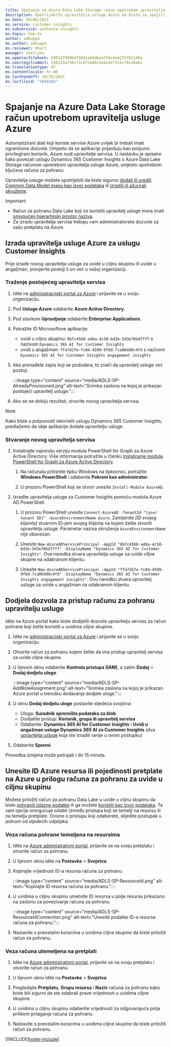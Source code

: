 ```yaml
---
title: Spajanje na Azure Data Lake Storage račun upotrebom upravitelja usluge
description: Upotrijebite upravitelja usluge Azure da biste se spojili na vlastito jezero podataka.
ms.date: 09/08/2021
ms.service: customer-insights
ms.subservice: audience-insights
ms.topic: how-to
author: adkuppa
ms.author: adkuppa
ms.reviewer: mhart
manager: shellyha
ms.openlocfilehash: b901d799dbd73841a6ddbae754c4e4275f61146a
ms.sourcegitcommit: 53b133a716c73cb71e8bcbedc6273cec70ceba6c
ms.translationtype: HT
ms.contentlocale: hr-HR
ms.lasthandoff: 10/15/2021
ms.locfileid: "7645163"
---
```

# <a name="connect-to-an-azure-data-lake-storage-account-by-using-an-azure-service-principal"></a>Spajanje na Azure Data Lake Storage račun upotrebom upravitelja usluge Azure

Automatizirani alati koji koriste servise Azure uvijek bi trebali imati ograničene dozvole. Umjesto da se aplikacije prijavljuju kao potpuno privilegirani korisnik, Azure nudi upravitelje servisa. U nastavku je opisano kako povezati uslugu Dynamics 365 Customer Insights s Azure Data Lake Storage računom upotrebom upravitelja usluge Azure, umjesto upotrebom ključeva računa za pohranu. 

Upravitelja usluge možete upotrijebiti da biste sigurno [dodali ili uredili Common Data Model mapu kao izvor podataka](connect-common-data-model.md) ili [izradili ili ažurirali okruženje](create-environment.md).

> [!IMPORTANT]
> - Račun za pohranu Data Lake koji će koristiti upravitelj usluge mora imati [omogućen hijerarhijski prostor naziva](/azure/storage/blobs/data-lake-storage-namespace).
> - Za izradu upravitelja servisa trebaju vam administratorske dozvole za vašu pretplatu na Azure.

## <a name="create-an-azure-service-principal-for-customer-insights"></a>Izrada upravitelja usluge Azure za uslugu Customer Insights

Prije izrade novog upravitelja usluge za uvide u ciljnu skupinu ili uvide u angažman, provjerite postoji li on već u vašoj organizaciji.

### <a name="look-for-an-existing-service-principal"></a>Traženje postojećeg upravitelja servisa

1. Idite na [administracijski portal za Azure](https://portal.azure.com) i prijavite se u svoju organizaciju.

2. Pod **Usluge Azure** odaberite **Azure Active Directory**.

3. Pod stavkom **Upravljanje** odaberite **Enterprise Applications**.

4. Potražite ID Microsoftove aplikacije:
   - uvidi u ciljnu skupinu: `0bfc4568-a4ba-4c58-bd3e-5d3e76bd7fff` s nazivom `Dynamics 365 AI for Customer Insights`
   - uvidi u angažman: `ffa7d2fe-fc04-4599-9f6d-7ca06dd0c4fd` s nazivom `Dynamics 365 AI for Customer Insights engagement insights`

5. Ako pronađete zapis koji se podudara, to znači da upravitelj usluge već postoji. 
   
   :::image type="content" source="media/ADLS-SP-AlreadyProvisioned.png" alt-text="Snimka zaslona na kojoj je prikazan postojeći upravitelj usluge.":::
   
6. Ako se ne dobiju rezultati, stvorite novog upravitelja servisa.

>[!NOTE]
>Kako biste u potpunosti iskoristili uslugu Dynamics 365 Customer Insights, predlažemo da obje aplikacije dodate upravitelju usluge.

### <a name="create-a-new-service-principal"></a>Stvaranje novog upravitelja servisa

1. Instalirajte najnoviju verziju modula PowerShell for Graph za Azure Active Directory. Više informacija potražite u članku [Instaliranje modula PowerShell for Graph za Azure Active Directory](/powershell/azure/active-directory/install-adv2).

   1. Na računalu pritisnite tipku Windows na tipkovnici, potražite **Windows PowerShell** i odaberite **Pokreni kao administrator**.
   
   1. U prozoru PowerShell koji se otvori unesite `Install-Module AzureAD`.

2. Izradite upravitelja usluge za Customer Insights pomoću modula Azure AD PowerShell.

   1. U prozoru PowerShell unesite `Connect-AzureAD -TenantId "[your tenant ID]" -AzureEnvironmentName Azure`. Zamijenite *[ID svojeg klijenta]* stvarnim ID-jem svojeg klijenta na kojem želite stvoriti upravitelja usluge. Parametar naziva okruženja `AzureEnvironmentName` nije obavezan.
  
   1. Unesite `New-AzureADServicePrincipal -AppId "0bfc4568-a4ba-4c58-bd3e-5d3e76bd7fff" -DisplayName "Dynamics 365 AI for Customer Insights"`. Ova naredba stvara upravitelja usluge za uvide ciljne skupne na odabranom klijentu. 

   1. Unesite `New-AzureADServicePrincipal -AppId "ffa7d2fe-fc04-4599-9f6d-7ca06dd0c4fd" -DisplayName "Dynamics 365 AI for Customer Insights engagement insights"`. Ovu naredbu stvara upravitelj usluge za uvide u angažman na odabranom klijentu.

## <a name="grant-permissions-to-the-service-principal-to-access-the-storage-account"></a>Dodjela dozvola za pristup računu za pohranu upravitelju usluge

Idite na Azure portal kako biste dodijelili dozvole upravitelju serviss za račun pohrane koji želite koristiti u uvidima ciljne skupine.

1. Idite na [administracijski portal za Azure](https://portal.azure.com) i prijavite se u svoju organizaciju.

1. Otvorite račun za pohranu kojem želite da ima pristup upravitelj servisa za uvide ciljne skupine.

1. U lijevom oknu odaberite **Kontrola pristupa (IAM)**, a zatim **Dodaj** > **Dodaj dodjelu uloge**.

   :::image type="content" source="media/ADLS-SP-AddRoleAssignment.png" alt-text="Snimka zaslona na kojoj je prikazan Azure portal u trenutku dodavanja dodjele uloge.":::

1. U oknu **Dodaj dodjelu uloge** postavite sljedeća svojstva:
   - Uloga: **Suradnik spremišta podataka za blob**
   - Dodijelite pristup: **Korisnik, grupa ili upravitelj servisa**
   - Odaberite: **Dynamics 365 AI for Customer Insights** i **Uvidi u angažman usluge Dynamics 365 AI za Customer Insights** (dva [upravitelja usluge](#create-a-new-service-principal) koja ste izradili ranije u ovom postupku)

1.  Odaberite **Spremi**.

Provedba izmjena može potrajati i do 15 minuta.

## <a name="enter-the-azure-resource-id-or-the-azure-subscription-details-in-the-storage-account-attachment-to-audience-insights"></a>Unesite ID Azure resursa ili pojedinosti pretplate na Azure u prilogu računa za pohranu za uvide u ciljnu skupinu

Možete priložiti račun za pohranu Data Lake u uvide u ciljnu skupinu da biste [pohranili izlazne podatke](manage-environments.md) ili ga možete [koristiti kao izvor podataka](connect-common-data-service-lake.md). Ta vam opcija omogućuje odabir između pristupa koji se temelji na resursu ili na temelju pretplate. Ovisno o pristupu koji odaberete, slijedite postupak u jednom od sljedećih odjeljaka.

### <a name="resource-based-storage-account-connection"></a>Veza računa pohrane temeljena na resursima

1. Idite na [Azure administrativni portal](https://portal.azure.com), prijavite se na svoju pretplatu i otvorite račun za pohranu.

1. U lijevom oknu idite na **Postavke** > **Svojstva**.

1. Kopirajte vrijednost ID-a resursa računa za pohranu.

   :::image type="content" source="media/ADLS-SP-ResourceId.png" alt-text="Kopirajte ID resursa računa za pohranu.":::

1. U uvidima u ciljnu skupinu umetnite ID resursa u polje resursa prikazano na zaslonu za povezivanje računa za pohranu.

   :::image type="content" source="media/ADLS-SP-ResourceIdConnection.png" alt-text="Unesite podatke ID-a resursa računa za pohranu.":::   

1. Nastavite s preostalim koracima u uvidima ciljne skupine da biste priložili račun za pohranu.

### <a name="subscription-based-storage-account-connection"></a>Veza računa utemeljena na pretplati

1. Idite na [Azure administrativni portal](https://portal.azure.com), prijavite se na svoju pretplatu i otvorite račun za pohranu.

1. U lijevom oknu idite na **Postavke** > **Svojstva**.

1. Pregledajte **Pretplatu**, **Grupu resursa** i **Naziv** računa za pohranu kako biste bili sigurni da ste odabrali prave vrijednosti u uvidima ciljne skupine.

1. U uvidima u ciljnu skupinu odaberite vrijednosti za odgovarajuća polja prilikom prilaganja računa za pohranu.

1. Nastavite s preostalim koracima u uvidima ciljne skupine da biste priložili račun za pohranu.


[!INCLUDE[footer-include](../includes/footer-banner.md)]
